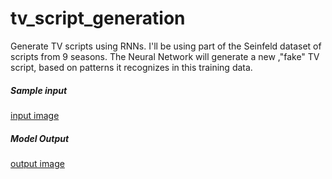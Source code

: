# tv_script_generation
Generate TV scripts using RNNs. I'll be using part of the Seinfeld dataset of scripts from 9 seasons. The Neural Network will generate a new ,"fake" TV script, based on patterns it recognizes in this training data.


##### Sample input

[input image](./input.png)

##### Model Output

[output image](./output.png)
